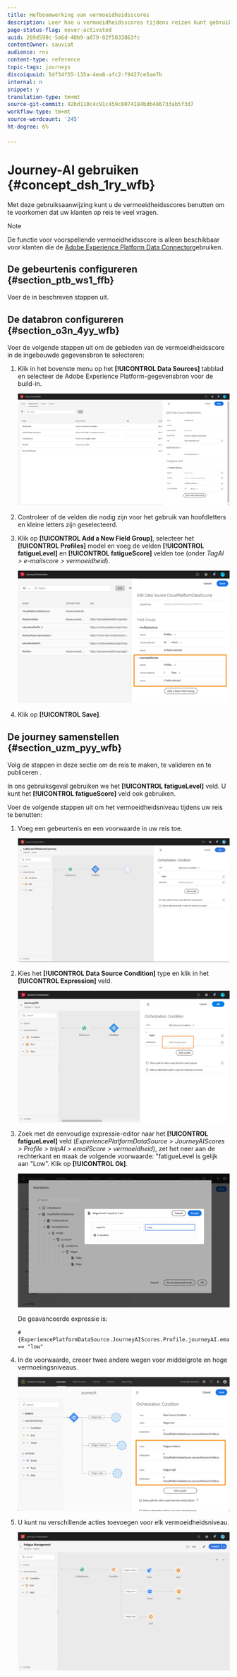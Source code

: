 ```yaml
---
title: Hefboomwerking van vermoeidheidsscores
description: Leer hoe u vermoeidheidsscores tijdens reizen kunt gebruiken
page-status-flag: never-activated
uuid: 269d590c-5a6d-40b9-a879-02f5033863fc
contentOwner: sauviat
audience: rns
content-type: reference
topic-tags: journeys
discoiquuid: 5df34f55-135a-4ea8-afc2-f9427ce5ae7b
internal: n
snippet: y
translation-type: tm+mt
source-git-commit: 92bd110c4c91c459c8074184bdb486733ab5f3d7
workflow-type: tm+mt
source-wordcount: '245'
ht-degree: 6%

---
```



# Journey-AI gebruiken {#concept_dsh_1ry_wfb}

Met deze gebruiksaanwijzing kunt u de vermoeidheidsscores benutten om te voorkomen dat uw klanten op reis te veel vragen.

>[!NOTE]
>
>De functie voor voorspellende vermoeidheidsscore is alleen beschikbaar voor klanten die de [Adobe Experience Platform Data Connector](https://docs.adobe.com/content/help/en/campaign-standard/using/developing/mapping-campaign-and-aep-data/aep-about-data-connector.html)gebruiken.

## De gebeurtenis configureren {#section_ptb_ws1_ffb}

Voer de in [](../event/about-events.md)beschreven stappen uit.

## De databron configureren {#section_o3n_4yy_wfb}

Voer de volgende stappen uit om de gebieden van de vermoeidheidsscore in de ingebouwde gegevensbron te selecteren:

1. Klik in het bovenste menu op het **[!UICONTROL Data Sources]** tabblad en selecteer de Adobe Experience Platform-gegevensbron voor de build-in.

   ![](../assets/journey23.png)

1. Controleer of de velden die nodig zijn voor het gebruik van hoofdletters en kleine letters zijn geselecteerd.
1. Klik op **[!UICONTROL Add a New Field Group]**, selecteer het **[!UICONTROL Profiles]** model en voeg de velden **[!UICONTROL fatigueLevel]** en **[!UICONTROL fatigueScore]** velden toe (onder _TagAI > e-mailscore > vermoeidheid_).

   ![](../assets/journeyuc3_1.png)

1. Klik op **[!UICONTROL Save]**.

## De journey samenstellen {#section_uzm_pyy_wfb}

Volg de stappen in deze sectie om de reis te maken, te valideren en te publiceren [](../building-journeys/journey.md).

In ons gebruiksgeval gebruiken we het **[!UICONTROL fatigueLevel]** veld. U kunt het **[!UICONTROL fatigueScore]** veld ook gebruiken.

Voer de volgende stappen uit om het vermoeidheidsniveau tijdens uw reis te benutten:

1. Voeg een gebeurtenis en een voorwaarde in uw reis toe.

   ![](../assets/journeyuc2_14.png)

1. Kies het **[!UICONTROL Data Source Condition]** type en klik in het **[!UICONTROL Expression]** veld.

   ![](../assets/journeyuc3_2.png)

1. Zoek met de eenvoudige expressie-editor naar het **[!UICONTROL fatigueLevel]** veld (_ExperiencePlatformDataSource > JourneyAIScores > Profile > tripAI > emailScore > vermoeidheid_), zet het neer aan de rechterkant en maak de volgende voorwaarde: &quot;fatigueLevel is gelijk aan &quot;Low&quot;. Klik op **[!UICONTROL Ok]**.

   ![](../assets/journeyuc3_3.png)

   De geavanceerde expressie is:

   ```
   #{ExperiencePlatformDataSource.JourneyAIScores.Profile.journeyAI.emailScore.fatigue.fatigueLevel} == "low"
   ```

1. In de voorwaarde, creeer twee andere wegen voor middelgrote en hoge vermoeiingsniveaus.

   ![](../assets/journeyuc3_4.png)

1. U kunt nu verschillende acties toevoegen voor elk vermoeidheidsniveau.

   ![](../assets/journeyuc3_5.png)
